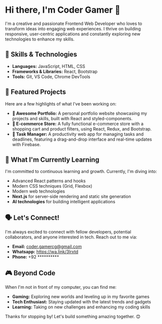# Hi there, I'm Coder Gamer 👋

I'm a creative and passionate Frontend Web Developer who loves to transform ideas into engaging web experiences. I thrive on building responsive, user-centric applications and constantly exploring new technologies to enhance my skills.

## 🚀 Skills & Technologies

- **Languages:** JavaScript, HTML, CSS
- **Frameworks & Libraries:** React, Bootstrap
- **Tools:** Git, VS Code, Chrome DevTools

## 🌟 Featured Projects

Here are a few highlights of what I've been working on:

- **🎨 Awesome Portfolio:** A personal portfolio website showcasing my projects and skills, built with React and styled-components.
- **🛒 E-commerce Store:** A fully functional e-commerce store with a shopping cart and product filters, using React, Redux, and Bootstrap.
- **📅 Task Manager:** A productivity web app for managing tasks and deadlines, featuring a drag-and-drop interface and real-time updates with Firebase.

## 🌱 What I'm Currently Learning

I'm committed to continuous learning and growth. Currently, I'm diving into:

- Advanced React patterns and hooks
- Modern CSS techniques (Grid, Flexbox)
- Modern web technologies
- **Next.js** for server-side rendering and static site generation
- **AI technologies** for building intelligent applications


## 🗣️ Let's Connect!

I'm always excited to connect with fellow developers, potential collaborators, and anyone interested in tech. Reach out to me via:

- **Email:** coder.gamercg@gmail.com
- **Whatsapp:** https://wa.link/3lrxtd
- **Phone:** +92 **********

## 🎮 Beyond Code

When I'm not in front of my computer, you can find me:

- **Gaming:** Exploring new worlds and leveling up in my favorite games
- **Tech Enthusiast:** Staying updated with the latest trends and gadgets
- **Learning:** Taking on new challenges and enhancing my coding skills

Thanks for stopping by! Let's build something amazing together. 😊
